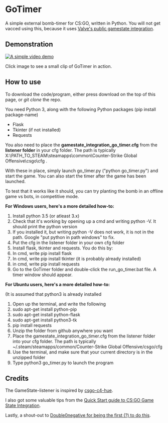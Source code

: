 # GoTimer
A simple external bomb-timer for CS:GO, written in Python. You will not get vacced using this, because it uses [Valve's public gamestate integration](https://developer.valvesoftware.com/wiki/Counter-Strike:_Global_Offensive_Game_State_Integration).

## Demonstration
[![A simple video demo](http://img.youtube.com/vi/tEdAwi1Hqbk/0.jpg)](http://www.youtube.com/watch?v=tEdAwi1Hqbk)

Click image to see a small clip of GoTimer in action.

## How to use
To download the code/program, either press download on the top of this page, or *git clone* the repo.

You need Python 3, along with the following Python packages (pip install package-name)
* Flask
* Tkinter (if not installed)
* Requests

You also need to place the **gamestate_integration_go_timer.cfg** from the **listener folder** in your cfg folder. The path is typically  X:\PATH_TO_STEAM\steamapps\common\Counter-Strike Global Offensive\csgo\cfg .

With these in place, simply launch go_timer.py ("python go_timer.py") and start the game. You can also start the timer after the game has been launched.

To test that it works like it should, you can try planting the bomb in an offline game vs bots, in competitive mode.

**For Windows users, here's a more detailed how-to:**

1. Install python 3.5 (or atleast 3.x) 
2. Check that it's working by opening up a cmd and writing python -V. It should print the python version 
3. If you installed it, but writing python -V does not work, it is not in the path. Google "put python in path windows" to fix. 
4. Put the cfg in the listener folder in your own cfg folder 
5. Install flask, tkinter and requests. You do this by: 
6. In cmd, write pip install flask 
7. In cmd, write pip install tkinter (it is probably already installed) 
8. in cmd, write pip install requests 
9. Go to the GoTimer folder and double-click the run_go_timer.bat file. A timer window should appear. 

**For Ubuntu users, here's a more detailed how-to:** 

(It is assumed that python3 is already installed

1. Open up the terminal, and write the following
2. sudo apt-get install python-pip
3. sudo apt-get install python-flask
4. sudo apt-get install python3-tk
5. pip install requests
6. Unzip the folder from github anywhere you want
7. Place the gamestate_integration_go_timer.cfg from the listener folder into your cfg folder. The path is typically ~/.steam/steamapps/common/Counter-Strike Global Offensive/csgo/cfg
8. Use the terminal, and make sure that your current directory is in the unzipped folder
9. Type python3 go_timer.py to launch the program

## Credits
The GameState-listener is inspired by [csgo-c4-hue](https://github.com/doobix/csgo-c4-hue).

I also got some valuable tips from the [Quick Start guide to CS:GO Game State Integration](https://github.com/tsuriga/csgo-gsi-qsguide).

Lastly, a shout-out to [Double0negative for being the first (?) to do this](https://github.com/Double0negative/CSGO-HUD).
